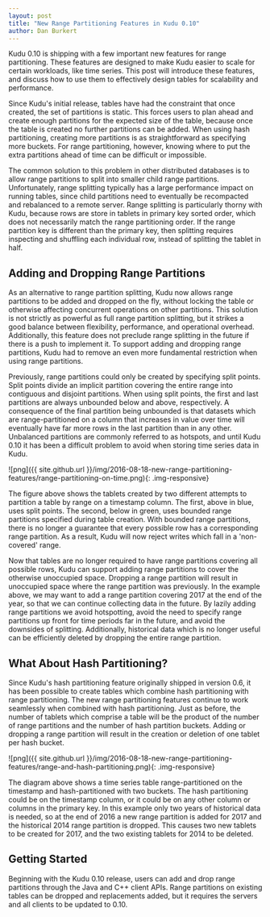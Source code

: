 ```yaml
---
layout: post
title: "New Range Partitioning Features in Kudu 0.10"
author: Dan Burkert
---
```


Kudu 0.10 is shipping with a few important new features for range partitioning.
These features are designed to make Kudu easier to scale for certain workloads,
like time series. This post will introduce these features, and discuss how to use
them to effectively design tables for scalability and performance.

<!--more-->

Since Kudu's initial release, tables have had the constraint that once created,
the set of partitions is static. This forces users to plan ahead and create
enough partitions for the expected size of the table, because once the table is
created no further partitions can be added. When using hash partitioning,
creating more partitions is as straightforward as specifying more buckets. For
range partitioning, however, knowing where to put the extra partitions ahead of
time can be difficult or impossible.

The common solution to this problem in other distributed databases is to allow
range partitions to split into smaller child range partitions. Unfortunately,
range splitting typically has a large performance impact on running tables,
since child partitions need to eventually be recompacted and rebalanced to a
remote server. Range splitting is particularly thorny with Kudu, because rows
are store in tablets in primary key sorted order, which does not necessarily
match the range partitioning order. If the range partition key is different than
the primary key, then splitting requires inspecting and shuffling each
individual row, instead of splitting the tablet in half.

## Adding and Dropping Range Partitions

As an alternative to range partition splitting, Kudu now allows range partitions
to be added and dropped on the fly, without locking the table or otherwise
affecting concurrent operations on other partitions. This solution is not
strictly as powerful as full range partition splitting, but it strikes a good
balance between flexibility, performance, and operational overhead.
Additionally, this feature does not preclude range splitting in the future if
there is a push to implement it. To support adding and dropping range
partitions, Kudu had to remove an even more fundamental restriction when using
range partitions.

Previously, range partitions could only be created by specifying split points.
Split points divide an implicit partition covering the entire range into
contiguous and disjoint partitions. When using split points, the first and last
partitions are always unbounded below and above, respectively. A consequence of
the final partition being unbounded is that datasets which are range-partitioned
on a column that increases in value over time will eventually have far more rows
in the last partition than in any other. Unbalanced partitions are commonly
referred to as hotspots, and until Kudu 0.10 it has been a difficult problem to
avoid when storing time series data in Kudu.

![png]({{ site.github.url }}/img/2016-08-18-new-range-partitioning-features/range-partitioning-on-time.png){: .img-responsive}

The figure above shows the tablets created by two different attempts to
partition a table by range on a timestamp column. The first, above in blue, uses
split points. The second, below in green, uses bounded range partitions
specified during table creation. With bounded range partitions, there is no
longer a guarantee that every possible row has a corresponding range partition.
As a result, Kudu will now reject writes which fall in a 'non-covered' range.

Now that tables are no longer required to have range partitions covering all
possible rows, Kudu can support adding range partitions to cover the otherwise
unoccupied space. Dropping a range partition will result in unoccupied space
where the range partition was previously. In the example above, we may want to
add a range partition covering 2017 at the end of the year, so that we can
continue collecting data in the future. By lazily adding range partitions we
avoid hotspotting, avoid the need to specify range partitions up front for time
periods far in the future, and avoid the downsides of splitting. Additionally,
historical data which is no longer useful can be efficiently deleted by dropping
the entire range partition.

## What About Hash Partitioning?

Since Kudu's hash partitioning feature originally shipped in version 0.6, it has
been possible to create tables which combine hash partitioning with range
partitioning. The new range partitioning features continue to work seamlessly
when combined with hash partitioning. Just as before, the number of tablets
which comprise a table will be the product of the number of range partitions and
the number of hash partition buckets. Adding or dropping a range partition will
result in the creation or deletion of one tablet per hash bucket.

![png]({{ site.github.url }}/img/2016-08-18-new-range-partitioning-features/range-and-hash-partitioning.png){: .img-responsive}

The diagram above shows a time series table range-partitioned on the timestamp
and hash-partitioned with two buckets. The hash partitioning could be on the
timestamp column, or it could be on any other column or columns in the primary
key. In this example only two years of historical data is needed, so at the end
of 2016 a new range partition is added for 2017 and the historical 2014 range
partition is dropped. This causes two new tablets to be created for 2017, and
the two existing tablets for 2014 to be deleted.

## Getting Started

Beginning with the Kudu 0.10 release, users can add and drop range partitions
through the Java and C++ client APIs. Range partitions on existing tables can be
dropped and replacements added, but it requires the servers and all clients to
be updated to 0.10.
